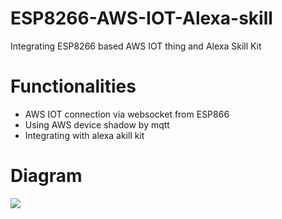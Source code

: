 # ESP8266-AWS-IOT-Alexa-skill
Integrating ESP8266 based AWS IOT thing and Alexa Skill Kit

# Functionalities
- AWS IOT connection via websocket from ESP866
- Using AWS device shadow by mqtt
- Integrating with alexa akill kit

# Diagram
![](https://github.com/chace1989/ESP8266-AWS-IOT-Alexa-skill/blob/master/diagram.png)
